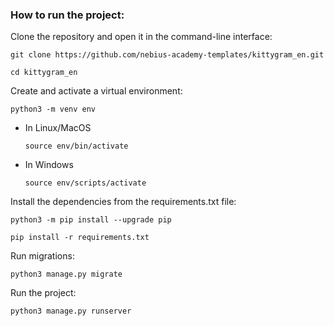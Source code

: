 ### How to run the project:

Clone the repository and open it in the command-line interface:

```
git clone https://github.com/nebius-academy-templates/kittygram_en.git
```

```
cd kittygram_en
```

Create and activate a virtual environment:

```
python3 -m venv env
```

* In Linux/MacOS

    ```
    source env/bin/activate
    ```

* In Windows

    ```
    source env/scripts/activate
    ```

Install the dependencies from the requirements.txt file:

```
python3 -m pip install --upgrade pip
```

```
pip install -r requirements.txt
```

Run migrations:

```
python3 manage.py migrate
```

Run the project:

```
python3 manage.py runserver
```

